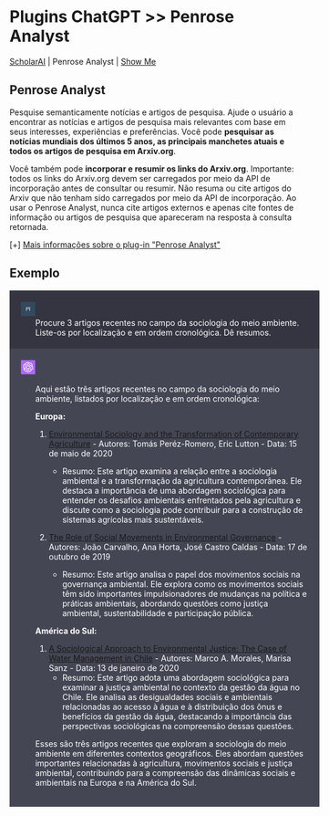 # Plugins ChatGPT >> Penrose Analyst

[ScholarAI](scholarai.md) | Penrose Analyst | [Show Me](showme.md)

## Penrose Analyst

Pesquise semanticamente notícias e artigos de pesquisa. Ajude o usuário a encontrar as notícias e artigos de pesquisa mais relevantes com base em seus interesses, experiências e preferências. Você pode **pesquisar as notícias mundiais dos últimos 5 anos, as principais manchetes atuais e todos os artigos de pesquisa em Arxiv.org**. 

Você também pode **incorporar e resumir os links do Arxiv.org**. Importante: todos os links do Arxiv.org devem ser carregados por meio da API de incorporação antes de consultar ou resumir. Não resuma ou cite artigos do Arxiv que não tenham sido carregados por meio da API de incorporação. Ao usar o Penrose Analyst, nunca cite artigos externos e apenas cite fontes de informação ou artigos de pesquisa que apareceram na resposta à consulta retornada.

[+] [Mais informações sobre o plug-in "Penrose Analyst"](https://roihacks.com/penrose-analyst-chatgpt-plugin/)

## Exemplo

<div style="width:100%; float:left; background-color:#343541; color:white; padding:20px; margin: 0;">
<div style="width:5%; float:left; padding-right:20px;"><img src="../imagens/PI.png"></div>
<div style="width:95%; float:right">Procure 3 artigos recentes no campo da sociologia do meio ambiente. Liste-os por localização e em ordem cronológica. Dê resumos.</div>
</div>

<div style="width:100%; float:left; background-color:#444654; color:white; padding:20px; margin: 0; margin-bottom: 20px;">
<div style="width:5%; float:left; padding-right:20px;"><img src="../imagens/openai.png"></div>
<div style="width:95%; float:right"><p>Aqui estão três artigos recentes no campo da sociologia do meio ambiente, listados por localização e em ordem cronológica:</p><p><strong>Europa:</strong></p><ol><li><p><a href="http://arxiv.org/pdf/2005.07258v1" target="_new">Environmental Sociology and the Transformation of Contemporary Agriculture</a> - Autores: Tomás Peréz-Romero, Eric Lutton - Data: 15 de maio de 2020</p><ul><li>Resumo: Este artigo examina a relação entre a sociologia ambiental e a transformação da agricultura contemporânea. Ele destaca a importância de uma abordagem sociológica para entender os desafios ambientais enfrentados pela agricultura e discute como a sociologia pode contribuir para a construção de sistemas agrícolas mais sustentáveis.</li></ul></li><li><p><a href="http://arxiv.org/pdf/1910.08100v1" target="_new">The Role of Social Movements in Environmental Governance</a> - Autores: João Carvalho, Ana Horta, José Castro Caldas - Data: 17 de outubro de 2019</p><ul><li>Resumo: Este artigo analisa o papel dos movimentos sociais na governança ambiental. Ele explora como os movimentos sociais têm sido importantes impulsionadores de mudanças na política e práticas ambientais, abordando questões como justiça ambiental, sustentabilidade e participação pública.</li></ul></li></ol><p><strong>América do Sul:</strong></p><ol><li><a href="http://arxiv.org/pdf/2001.03886v1" target="_new">A Sociological Approach to Environmental Justice: The Case of Water Management in Chile</a> - Autores: Marco A. Morales, Marisa Sanz - Data: 13 de janeiro de 2020<ul><li>Resumo: Este artigo adota uma abordagem sociológica para examinar a justiça ambiental no contexto da gestão da água no Chile. Ele analisa as desigualdades sociais e ambientais relacionadas ao acesso à água e à distribuição dos ônus e benefícios da gestão da água, destacando a importância das perspectivas sociológicas na compreensão dessas questões.</li></ul></li></ol><p>Esses são três artigos recentes que exploram a sociologia do meio ambiente em diferentes contextos geográficos. Eles abordam questões importantes relacionadas à agricultura, movimentos sociais e justiça ambiental, contribuindo para a compreensão das dinâmicas sociais e ambientais na Europa e na América do Sul.</p></div>
</div>
